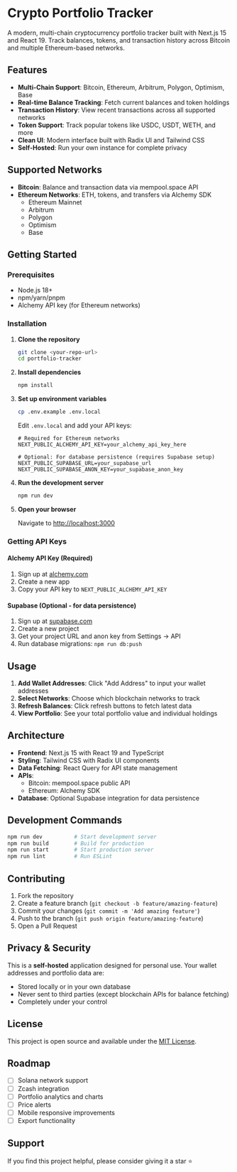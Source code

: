 # Crypto Portfolio Tracker

A modern, multi-chain cryptocurrency portfolio tracker built with Next.js 15 and React 19. Track balances, tokens, and transaction history across Bitcoin and multiple Ethereum-based networks.

## Features

- **Multi-Chain Support**: Bitcoin, Ethereum, Arbitrum, Polygon, Optimism, Base
- **Real-time Balance Tracking**: Fetch current balances and token holdings
- **Transaction History**: View recent transactions across all supported networks
- **Token Support**: Track popular tokens like USDC, USDT, WETH, and more
- **Clean UI**: Modern interface built with Radix UI and Tailwind CSS
- **Self-Hosted**: Run your own instance for complete privacy

## Supported Networks

- **Bitcoin**: Balance and transaction data via mempool.space API
- **Ethereum Networks**: ETH, tokens, and transfers via Alchemy SDK
  - Ethereum Mainnet
  - Arbitrum
  - Polygon
  - Optimism
  - Base

## Getting Started

### Prerequisites

- Node.js 18+
- npm/yarn/pnpm
- Alchemy API key (for Ethereum networks)

### Installation

1. **Clone the repository**

   ```bash
   git clone <your-repo-url>
   cd portfolio-tracker
   ```

2. **Install dependencies**

   ```bash
   npm install
   ```

3. **Set up environment variables**

   ```bash
   cp .env.example .env.local
   ```

   Edit `.env.local` and add your API keys:

   ```env
   # Required for Ethereum networks
   NEXT_PUBLIC_ALCHEMY_API_KEY=your_alchemy_api_key_here

   # Optional: For database persistence (requires Supabase setup)
   NEXT_PUBLIC_SUPABASE_URL=your_supabase_url
   NEXT_PUBLIC_SUPABASE_ANON_KEY=your_supabase_anon_key
   ```

4. **Run the development server**

   ```bash
   npm run dev
   ```

5. **Open your browser**

   Navigate to [http://localhost:3000](http://localhost:3000)

### Getting API Keys

#### Alchemy API Key (Required)

1. Sign up at [alchemy.com](https://alchemy.com)
2. Create a new app
3. Copy your API key to `NEXT_PUBLIC_ALCHEMY_API_KEY`

#### Supabase (Optional - for data persistence)

1. Sign up at [supabase.com](https://supabase.com)
2. Create a new project
3. Get your project URL and anon key from Settings → API
4. Run database migrations: `npm run db:push`

## Usage

1. **Add Wallet Addresses**: Click "Add Address" to input your wallet addresses
2. **Select Networks**: Choose which blockchain networks to track
3. **Refresh Balances**: Click refresh buttons to fetch latest data
4. **View Portfolio**: See your total portfolio value and individual holdings

## Architecture

- **Frontend**: Next.js 15 with React 19 and TypeScript
- **Styling**: Tailwind CSS with Radix UI components
- **Data Fetching**: React Query for API state management
- **APIs**:
  - Bitcoin: mempool.space public API
  - Ethereum: Alchemy SDK
- **Database**: Optional Supabase integration for data persistence

## Development Commands

```bash
npm run dev          # Start development server
npm run build        # Build for production
npm run start        # Start production server
npm run lint         # Run ESLint
```

## Contributing

1. Fork the repository
2. Create a feature branch (`git checkout -b feature/amazing-feature`)
3. Commit your changes (`git commit -m 'Add amazing feature'`)
4. Push to the branch (`git push origin feature/amazing-feature`)
5. Open a Pull Request

## Privacy & Security

This is a **self-hosted** application designed for personal use. Your wallet addresses and portfolio data are:

- Stored locally or in your own database
- Never sent to third parties (except blockchain APIs for balance fetching)
- Completely under your control

## License

This project is open source and available under the [MIT License](LICENSE).

## Roadmap

- [ ] Solana network support
- [ ] Zcash integration
- [ ] Portfolio analytics and charts
- [ ] Price alerts
- [ ] Mobile responsive improvements
- [ ] Export functionality

## Support

If you find this project helpful, please consider giving it a star ⭐
